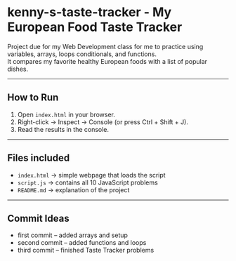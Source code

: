 # kenny-s-taste-tracker - My European Food Taste Tracker

Project due for my Web Development class for me to practice using variables, arrays, loops conditionals, and functions.  
It compares my favorite healthy European foods with a list of popular dishes.

---

## How to Run
1. Open `index.html` in your browser.  
2. Right-click → Inspect → Console (or press Ctrl + Shift + J).  
3. Read the results in the console.

---

## Files included
- `index.html` → simple webpage that loads the script  
- `script.js` → contains all 10 JavaScript problems  
- `README.md` → explanation of the project  

---

## Commit Ideas
- first commit – added arrays and setup  
- second commit – added functions and loops  
- third commit – finished Taste Tracker problems  

